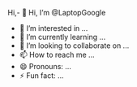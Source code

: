 Hi,- 👋 Hi, I’m @LaptopGoogle
- 👀 I’m interested in ...
- 🌱 I’m currently learning ...
- 💞️ I’m looking to collaborate on ...
- 📫 How to reach me ...
- 😄 Pronouns: ...
- ⚡ Fun fact: ...

<!---
LaptopGoogle/LaptopGoogle is a ✨ special ✨ repository because its `README.md` (this file) appears on your GitHub profile.
You can click the Preview link to take a look at your changes.
--->

